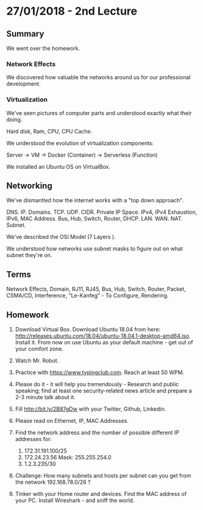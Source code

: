 # 27/01/2018 - 2nd Lecture

## Summary

We went over the homework.

### Network Effects

We discovered how valuable the networks around us for our professional development.

### Virtualization

We've seen pictures of computer parts and understood exactly what their doing.

Hard disk, Ram, CPU, CPU Cache.

We understood the evolution of virtualization components:

Server -> VM -> Docker (Container) -> Serverless (Function)

We installed an Ubuntu OS on VirtualBox.

## Networking

We've dismantled how the internet works with a "top down approach".

DNS. IP. Domains. TCP. UDP. CIDR. Private IP Space. IPv4, IPv4 Exhaustion,
IPv6, MAC Address. Bus, Hub, Switch, Router, DHCP. LAN. WAN. NAT. Subnet.

We've described the OSI Model (7 Layers ).

We understood how networks use subnet masks to figure out on what subnet they're on.

## Terms

Network Effects, Domain, RJ11, RJ45, Bus, Hub, Switch, Router, Packet,
CSMA/CD, Interference, "Le-Kanfeg" - To Configure, Rendering.

## Homework

1. Download Virtual Box. Download Ubuntu 18.04 from here: http://releases.ubuntu.com/18.04/ubuntu-18.04.1-desktop-amd64.iso.
Install it. From now on use Ubuntu as your default machine - get out of your comfort zone.

2. Watch Mr. Robot.

3. Practice with https://www.typingclub.com. Reach at least 50 WPM.

4. Please do it - it will help you tremendously - Research and public speaking; find at least one security-related news article
and prepare a 2-3 minute talk about it.

5. Fill http://bit.ly/2B87gDw with your Twitter, Github, Linkedin.

6. Please read on Ethernet, IP, MAC Addresses.

7. Find the network address and the number of possible different IP addresses for:
    1. 172.31.191.100/25
    2. 172.24.23.56 Mask: 255.255.254.0
    3. 1.2.3.235/30

8. Challenge: How many subnets and hosts per subnet can you get from the network 192.168.78.0/26 ?

9. Tinker with your Home router and devices. Find the MAC address of your PC. Install Wireshark - and sniff the world.
